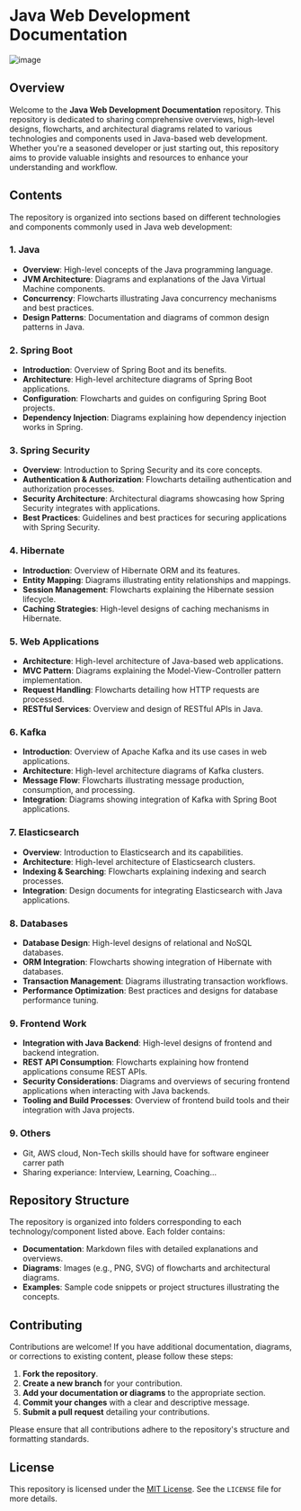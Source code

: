 # Java Web Development Documentation
![image](https://github.com/user-attachments/assets/c3b4e78f-b540-4fd9-8685-7ed50b8af44e)

## Overview

Welcome to the **Java Web Development Documentation** repository. This repository is dedicated to sharing comprehensive overviews, high-level designs, flowcharts, and architectural diagrams related to various technologies and components used in Java-based web development. Whether you're a seasoned developer or just starting out, this repository aims to provide valuable insights and resources to enhance your understanding and workflow.

## Contents

The repository is organized into sections based on different technologies and components commonly used in Java web development:

### 1. Java

- **Overview**: High-level concepts of the Java programming language.
- **JVM Architecture**: Diagrams and explanations of the Java Virtual Machine components.
- **Concurrency**: Flowcharts illustrating Java concurrency mechanisms and best practices.
- **Design Patterns**: Documentation and diagrams of common design patterns in Java.

### 2. Spring Boot

- **Introduction**: Overview of Spring Boot and its benefits.
- **Architecture**: High-level architecture diagrams of Spring Boot applications.
- **Configuration**: Flowcharts and guides on configuring Spring Boot projects.
- **Dependency Injection**: Diagrams explaining how dependency injection works in Spring.

### 3. Spring Security

- **Overview**: Introduction to Spring Security and its core concepts.
- **Authentication & Authorization**: Flowcharts detailing authentication and authorization processes.
- **Security Architecture**: Architectural diagrams showcasing how Spring Security integrates with applications.
- **Best Practices**: Guidelines and best practices for securing applications with Spring Security.

### 4. Hibernate

- **Introduction**: Overview of Hibernate ORM and its features.
- **Entity Mapping**: Diagrams illustrating entity relationships and mappings.
- **Session Management**: Flowcharts explaining the Hibernate session lifecycle.
- **Caching Strategies**: High-level designs of caching mechanisms in Hibernate.

### 5. Web Applications

- **Architecture**: High-level architecture of Java-based web applications.
- **MVC Pattern**: Diagrams explaining the Model-View-Controller pattern implementation.
- **Request Handling**: Flowcharts detailing how HTTP requests are processed.
- **RESTful Services**: Overview and design of RESTful APIs in Java.

### 6. Kafka

- **Introduction**: Overview of Apache Kafka and its use cases in web applications.
- **Architecture**: High-level architecture diagrams of Kafka clusters.
- **Message Flow**: Flowcharts illustrating message production, consumption, and processing.
- **Integration**: Diagrams showing integration of Kafka with Spring Boot applications.

### 7. Elasticsearch

- **Overview**: Introduction to Elasticsearch and its capabilities.
- **Architecture**: High-level architecture of Elasticsearch clusters.
- **Indexing & Searching**: Flowcharts explaining indexing and search processes.
- **Integration**: Design documents for integrating Elasticsearch with Java applications.

### 8. Databases

- **Database Design**: High-level designs of relational and NoSQL databases.
- **ORM Integration**: Flowcharts showing integration of Hibernate with databases.
- **Transaction Management**: Diagrams illustrating transaction workflows.
- **Performance Optimization**: Best practices and designs for database performance tuning.

### 9. Frontend Work

- **Integration with Java Backend**: High-level designs of frontend and backend integration.
- **REST API Consumption**: Flowcharts explaining how frontend applications consume REST APIs.
- **Security Considerations**: Diagrams and overviews of securing frontend applications when interacting with Java backends.
- **Tooling and Build Processes**: Overview of frontend build tools and their integration with Java projects.

### 9. Others
- Git, AWS cloud, Non-Tech skills should have for software engineer carrer path
- Sharing experiance: Interview, Learning, Coaching...

## Repository Structure

The repository is organized into folders corresponding to each technology/component listed above. Each folder contains:

- **Documentation**: Markdown files with detailed explanations and overviews.
- **Diagrams**: Images (e.g., PNG, SVG) of flowcharts and architectural diagrams.
- **Examples**: Sample code snippets or project structures illustrating the concepts.

## Contributing

Contributions are welcome! If you have additional documentation, diagrams, or corrections to existing content, please follow these steps:

1. **Fork the repository**.
2. **Create a new branch** for your contribution.
3. **Add your documentation or diagrams** to the appropriate section.
4. **Commit your changes** with a clear and descriptive message.
5. **Submit a pull request** detailing your contributions.

Please ensure that all contributions adhere to the repository's structure and formatting standards.

## License

This repository is licensed under the [MIT License](LICENSE). See the `LICENSE` file for more details.
